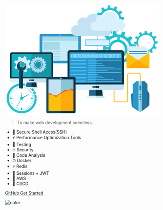 ![logo](assets/images/tech.png)

> To make web development seemless.

- 🚀 Secure Shell Accss(SSH)
- ⚡️️ Performance Optimization Tools
- 💎 Testing
- 🔥 Security
- 📼 Code Analysis
- ⏱ Docker
- ⚡️ Redis
- 🚛 Sessions + JWT
- 🚀 AWS
- 🧩 CI/CD

<div class="buttons">
  <a href="https://github.com/gopibabus/DevTools/" target="_blank"><span>GitHub</span></a>
  <a href="#/README"><span>Get Started</span></a>
</div>

![color](#ffffff)
